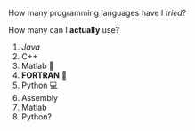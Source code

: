 How many programming languages have I *tried*?

How many can I **actually** use?

1. _Java_
2. C++
3. Matlab 🔌
4. __FORTRAN__ 🔲
5. Python 💻
6. Assembly
  1. Matlab
  2. Python?
